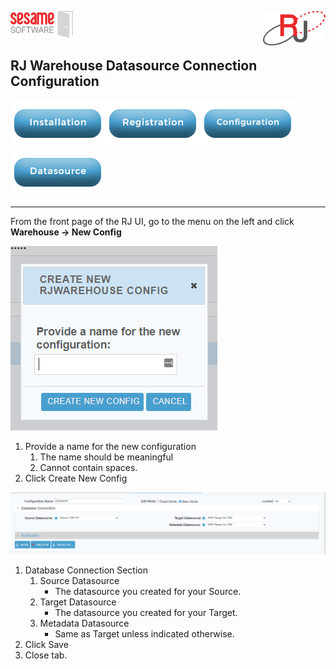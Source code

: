 <img  src="../images/SesameSoftwareLogo-2020Final.png" width="100"><img align=right src="../images/RJOrbitLogo-2021Final.png" width="100">

## RJ Warehouse Datasource Connection Configuration

[![Installation](../images/Button_Installation.png)](installguide.md)[![Registration](../images/Button_Registration.png)](RegistrationGuide.md)[![Configuration](../images/Button_Configuration.png)](configurationGuide.md)[![Datasource](../images/Button_Datasource.png)](../Datasources/README.md)

---

From the front page of the RJ UI, go to the menu on the left and click **Warehouse &rarr; New Config**

![create Config](../images/newConfig.png)

1. Provide a name for the new configuration
   1. The name should be meaningful
   2. Cannot contain spaces.
2. Click Create New Config

![Database Connection Section](../images/databaseConnection.png)

1. Database Connection Section
   1. Source Datasource
      * The datasource you created for your Source.
   2. Target Datasource
      * The datasource you created for your Target.
   3. Metadata Datasource
      * Same as Target unless indicated otherwise.
2. Click Save
3. Close tab.
